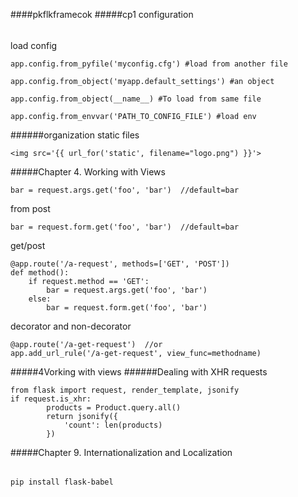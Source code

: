 ####pkflkframecok
#####cp1 configuration
######
load config 
```
app.config.from_pyfile('myconfig.cfg') #load from another file

app.config.from_object('myapp.default_settings') #an object

app.config.from_object(__name__) #To load from same file

app.config.from_envvar('PATH_TO_CONFIG_FILE') #load env
```
######organization static files
```
<img src='{{ url_for('static', filename="logo.png") }}'>
```
#####Chapter 4. Working with Views

```
bar = request.args.get('foo', 'bar')  //default=bar
```

from post
```
bar = request.form.get('foo', 'bar')  //default=bar
```
get/post
```
@app.route('/a-request', methods=['GET', 'POST'])
def method():
    if request.method == 'GET':
        bar = request.args.get('foo', 'bar')
    else:
        bar = request.form.get('foo', 'bar')
```
decorator and non-decorator
```
@app.route('/a-get-request')  //or
app.add_url_rule('/a-get-request', view_func=methodname)
```
#####4Vorking with views
######Dealing with XHR requests
```
from flask import request, render_template, jsonify
if request.is_xhr:
        products = Product.query.all()
        return jsonify({
            'count': len(products)
        })
```
#####Chapter 9. Internationalization and Localization
######
```
pip install flask-babel
```
